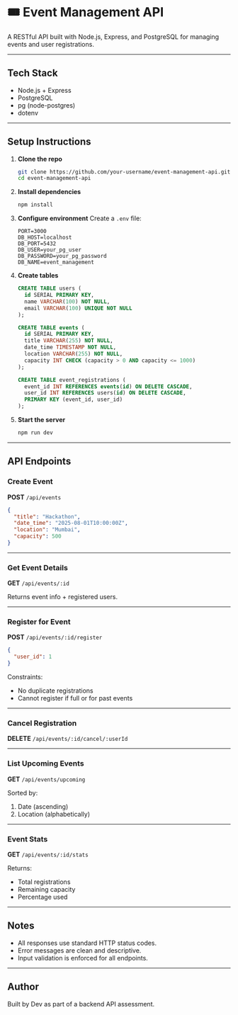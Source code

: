 # 🎟️ Event Management API

A RESTful API built with Node.js, Express, and PostgreSQL for managing events and user registrations.

---

## Tech Stack

* Node.js + Express
* PostgreSQL
* pg (node-postgres)
* dotenv

---

##  Setup Instructions

1. **Clone the repo**

   ```bash
   git clone https://github.com/your-username/event-management-api.git
   cd event-management-api
   ```

2. **Install dependencies**

   ```bash
   npm install
   ```

3. **Configure environment**
   Create a `.env` file:

   ```
   PORT=3000
   DB_HOST=localhost
   DB_PORT=5432
   DB_USER=your_pg_user
   DB_PASSWORD=your_pg_password
   DB_NAME=event_management
   ```

4. **Create tables**

   ```sql
   CREATE TABLE users (
     id SERIAL PRIMARY KEY,
     name VARCHAR(100) NOT NULL,
     email VARCHAR(100) UNIQUE NOT NULL
   );

   CREATE TABLE events (
     id SERIAL PRIMARY KEY,
     title VARCHAR(255) NOT NULL,
     date_time TIMESTAMP NOT NULL,
     location VARCHAR(255) NOT NULL,
     capacity INT CHECK (capacity > 0 AND capacity <= 1000)
   );

   CREATE TABLE event_registrations (
     event_id INT REFERENCES events(id) ON DELETE CASCADE,
     user_id INT REFERENCES users(id) ON DELETE CASCADE,
     PRIMARY KEY (event_id, user_id)
   );
   ```

5. **Start the server**

   ```bash
   npm run dev
   ```

---

##  API Endpoints

###  Create Event

**POST** `/api/events`

```json
{
  "title": "Hackathon",
  "date_time": "2025-08-01T10:00:00Z",
  "location": "Mumbai",
  "capacity": 500
}
```

---

###  Get Event Details

**GET** `/api/events/:id`

Returns event info + registered users.

---

###  Register for Event

**POST** `/api/events/:id/register`

```json
{
  "user_id": 1
}
```

Constraints:

* No duplicate registrations
* Cannot register if full or for past events

---
###  Cancel Registration

**DELETE** `/api/events/:id/cancel/:userId`

---

###  List Upcoming Events

**GET** `/api/events/upcoming`

Sorted by:

1. Date (ascending)
2. Location (alphabetically)

---

###  Event Stats

**GET** `/api/events/:id/stats`

Returns:

* Total registrations
* Remaining capacity
* Percentage used

---

##  Notes

* All responses use standard HTTP status codes.
* Error messages are clean and descriptive.
* Input validation is enforced for all endpoints.

---

##  Author

Built by Dev as part of a backend API assessment.
